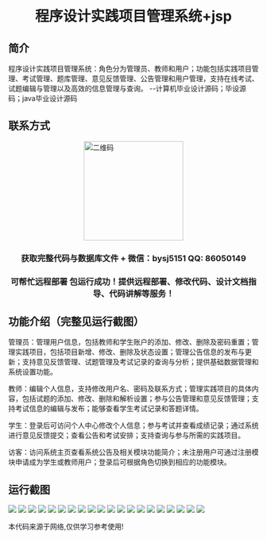 <p><h1 align="center">程序设计实践项目管理系统+jsp</h1></p>

## 简介
程序设计实践项目管理系统：角色分为管理员、教师和用户；功能包括实践项目管理、考试管理、题库管理、意见反馈管理、公告管理和用户管理，支持在线考试、试题编辑与管理以及高效的信息管理与查询。    --计算机毕业设计源码；毕设源码；java毕业设计源码


## 联系方式
<img src="https://bs-1329754181.cos.ap-shanghai.myqcloud.com/wx.jpg" alt="二维码" style="display: block; margin: 0 auto;" width="200px">
<p><h3 align="center">获取完整代码与数据库文件 + 微信：bysj5151 QQ: 86050149</h3></p>
<p><h3 align="center">可帮忙远程部署 包运行成功！提供远程部署、修改代码、设计文档指导、代码讲解等服务！</h3></p>

## 功能介绍（完整见运行截图）
管理员：管理用户信息，包括教师和学生账户的添加、修改、删除及密码重置；管理实践项目，包括项目新增、修改、删除及状态设置；管理公告信息的发布与更新；支持意见反馈管理、试题管理及考试记录的查询与分析；提供基础数据管理和系统设置功能。

教师：编辑个人信息，支持修改用户名、密码及联系方式；管理实践项目的具体内容，包括试题的添加、修改、删除和解析设置；参与公告管理和意见反馈管理；支持考试信息的编辑与发布；能够查看学生考试记录和答题详情。

学生：登录后可访问个人中心修改个人信息；参与考试并查看成绩记录；通过系统进行意见反馈提交；查看公告和考试安排；支持查询与参与所需的实践项目。

访客：访问系统主页查看系统公告及相关模块功能简介；未注册用户可通过注册模块申请成为学生或教师用户；登录后可根据角色切换到相应的功能模块。


## 运行截图
![](https://bs-1329754181.cos.ap-shanghai.myqcloud.com/ssm/ProgramPracticeManagementSystem/img/001.jpg)
![](https://bs-1329754181.cos.ap-shanghai.myqcloud.com/ssm/ProgramPracticeManagementSystem/img/002.jpg)
![](https://bs-1329754181.cos.ap-shanghai.myqcloud.com/ssm/ProgramPracticeManagementSystem/img/003.jpg)
![](https://bs-1329754181.cos.ap-shanghai.myqcloud.com/ssm/ProgramPracticeManagementSystem/img/004.jpg)
![](https://bs-1329754181.cos.ap-shanghai.myqcloud.com/ssm/ProgramPracticeManagementSystem/img/005.jpg)
![](https://bs-1329754181.cos.ap-shanghai.myqcloud.com/ssm/ProgramPracticeManagementSystem/img/006.jpg)
![](https://bs-1329754181.cos.ap-shanghai.myqcloud.com/ssm/ProgramPracticeManagementSystem/img/007.jpg)
![](https://bs-1329754181.cos.ap-shanghai.myqcloud.com/ssm/ProgramPracticeManagementSystem/img/008.jpg)
![](https://bs-1329754181.cos.ap-shanghai.myqcloud.com/ssm/ProgramPracticeManagementSystem/img/009.jpg)
![](https://bs-1329754181.cos.ap-shanghai.myqcloud.com/ssm/ProgramPracticeManagementSystem/img/010.jpg)
![](https://bs-1329754181.cos.ap-shanghai.myqcloud.com/ssm/ProgramPracticeManagementSystem/img/011.jpg)
![](https://bs-1329754181.cos.ap-shanghai.myqcloud.com/ssm/ProgramPracticeManagementSystem/img/012.jpg)
![](https://bs-1329754181.cos.ap-shanghai.myqcloud.com/ssm/ProgramPracticeManagementSystem/img/013.jpg)
![](https://bs-1329754181.cos.ap-shanghai.myqcloud.com/ssm/ProgramPracticeManagementSystem/img/014.jpg)
![](https://bs-1329754181.cos.ap-shanghai.myqcloud.com/ssm/ProgramPracticeManagementSystem/img/015.jpg)
![](https://bs-1329754181.cos.ap-shanghai.myqcloud.com/ssm/ProgramPracticeManagementSystem/img/016.jpg)
![](https://bs-1329754181.cos.ap-shanghai.myqcloud.com/ssm/ProgramPracticeManagementSystem/img/017.jpg)
![](https://bs-1329754181.cos.ap-shanghai.myqcloud.com/ssm/ProgramPracticeManagementSystem/img/018.jpg)
![](https://bs-1329754181.cos.ap-shanghai.myqcloud.com/ssm/ProgramPracticeManagementSystem/img/019.jpg)
![](https://bs-1329754181.cos.ap-shanghai.myqcloud.com/ssm/ProgramPracticeManagementSystem/img/020.jpg)

<p>本代码来源于网络,仅供学习参考使用!</p>
